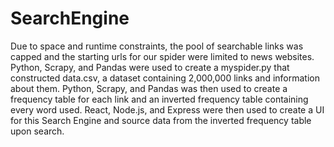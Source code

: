 # SearchEngine
Due to space and runtime constraints, the pool of searchable links was capped and the starting urls for our spider were limited to news websites. Python, Scrapy, and Pandas were used to create a myspider.py that constructed data.csv, a dataset containing 2,000,000 links and information about them. Python, Scrapy, and Pandas was then used to create a frequency table for each link and an inverted frequency table containing every word used. React, Node.js, and Express were then used to create a UI for this Search Engine and source data from the inverted frequency table upon search.
